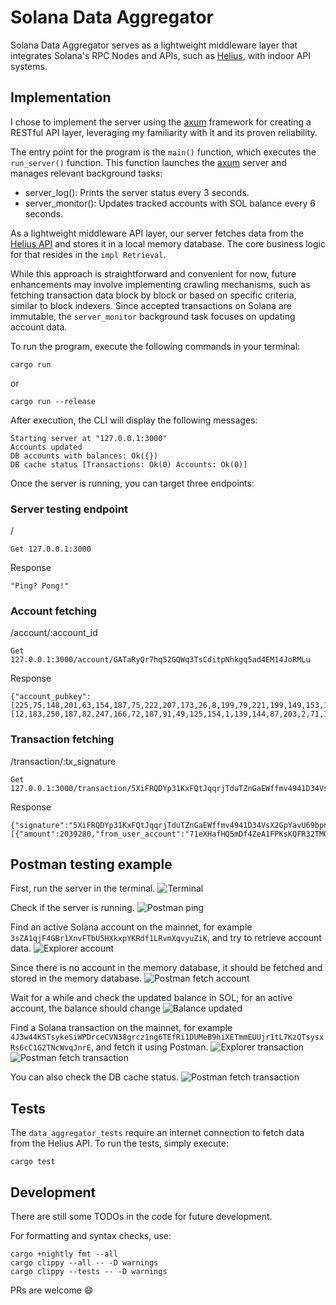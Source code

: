 # Solana Data Aggregator
Solana Data Aggregator serves as a lightweight middleware layer that integrates Solana's RPC Nodes and APIs, such as [Helius](https://www.helius.dev/), with indoor API systems.

## Implementation
I chose to implement the server using the [axum](https://crates.io/crates/axum) framework for creating a RESTful API layer, leveraging my familiarity with it and its proven reliability.

The entry point for the program is the `main()` function, which executes the `run_server()` function. This function launches the [axum](https://crates.io/crates/axum) server and manages relevant background tasks:
- server_log(): Prints the server status every 3 seconds.
- server_monitor(): Updates tracked accounts with SOL balance every 6 seconds.

As a lightweight middleware API layer, our server fetches data from the [Helius API](https://www.helius.dev/) and stores it in a local memory database. The core business logic for that resides in the `impl Retrieval`.

While this approach is straightforward and convenient for now, future enhancements may involve implementing crawling mechanisms, such as fetching transaction data block by block or based on specific criteria, similar to block indexers. Since accepted transactions on Solana are immutable, the `server_monitor` background task focuses on updating account data.


To run the program, execute the following commands in your terminal:
```
cargo run
```
or
```
cargo run --release
```

After execution, the CLI will display the following messages:
```
Starting server at "127.0.0.1:3000"
Accounts updated
DB accounts with balances: Ok({})
DB cache status [Transactions: Ok(0) Accounts: Ok(0)]
```

Once the server is running, you can target three endpoints:

### Server testing endpoint

/
```
Get 127.0.0.1:3000
```

Response
```
"Ping? Pong!"
```

### Account fetching

/account/:account_id
```
Get 127.0.0.1:3000/account/GATaRyQr7hq52GQWq3TsCditpNhkgq5ad4EM14JoRMLu
```

Response
```
{"account_pubkey":[225,75,148,201,63,154,187,75,222,207,173,26,8,199,79,221,199,149,153,193,206,128,159,8,16,233,174,46,222,131,252,82],"lamports":1823520,"owner":[12,183,250,187,82,247,166,72,187,91,49,125,154,1,139,144,87,203,2,71,116,250,254,1,230,196,223,152,204,56,88,129],"executable":false,"rent_epoch":18446744073709551615}
```

### Transaction fetching

/transaction/:tx_signature
```
Get 127.0.0.1:3000/transaction/5XiFRQDYp31KxFQtJqqrjTduTZnGaEWffmv4941D34VsX2GpYavU69bpn1xwWtrcS7fE7D5KuXCjpqjQwLHHeifZ
```

Response
```
{"signature":"5XiFRQDYp31KxFQtJqqrjTduTZnGaEWffmv4941D34VsX2GpYavU69bpn1xwWtrcS7fE7D5KuXCjpqjQwLHHeifZ","timestamp":1720605742,"description":"","fee":5001,"fee_payer":"38tFiQmLwmzUHYiCrYKH4pumqWxpdaYvErUsJbmeSZus","slot":276738369,"native_transfers":[{"amount":2039280,"from_user_account":"71eXHafHQ5mDf4ZeA1FPKsKQFR32TMQsq3wukuwyTSDe","to_user_account":"38tFiQmLwmzUHYiCrYKH4pumqWxpdaYvErUsJbmeSZus"}]}
```

## Postman testing example

First, run the server in the terminal.
![Terminal](./doc/1-terminal.jpg)

Check if the server is running.
![Postman ping](./doc/2-postman-ping.jpg)

Find an active Solana account on the mainnet, for example `3sZA1qjF4GBr1XnvFTbU5HXkxpYKRdf1LRvmXqvyuZiK`, and try to retrieve account data.
![Explorer account](./doc/3-explorer-account.png)

Since there is no account in the memory database, it should be fetched and stored in the memory database.
![Postman fetch account](./doc/4-postman-fetch-account.jpg)

Wait for a while and check the updated balance in SOL; for an active account, the balance should change
![Balance updated](./doc/5-balance-updated.jpg)

Find a Solana transaction on the mainnet, for example `4J3w44KSTsykeSiWPDrceCVN38grcz1ng6TEfRi1DUMeB9hiXETmmEUUjr1tL7KzQTsysxRs6cC1G2TNcWvqJnrE`, and fetch it using Postman.
![Explorer transaction](./doc/6-explorer-transaction.png)
![Postman fetch transaction](./doc/7-transaction-fetch.png)

You can also check the DB cache status.
![Postman fetch transaction](./doc/8-transaction-account-status.jpg)

## Tests
The `data_aggregator_tests` require an internet connection to fetch data from the Helius API. To run the tests, simply execute:

```
cargo test
```

## Development
There are still some TODOs in the code for future development.

For formatting and syntax checks, use:
```
cargo +nightly fmt --all
cargo clippy --all -- -D warnings
cargo clippy --tests -- -D warnings
```

PRs are welcome 😄